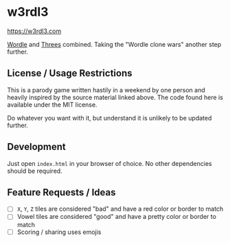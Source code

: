 # w3rdl3

https://w3rdl3.com

[Wordle](https://www.nytimes.com/games/wordle/index.html) and [Threes](https://asherv.com/threes/) combined. Taking the "Wordle clone wars" another step further.

## License / Usage Restrictions

This is a parody game written hastily in a weekend by one person and heavily inspired by the source material linked above. The code found here is available under the MIT license.

Do whatever you want with it, but understand it is unlikely to be updated further.

## Development

Just open `index.html` in your browser of choice. No other dependencies should be required.

## Feature Requests / Ideas

- [ ] `X`, `Y`, `Z` tiles are considered "bad" and have a red color or border to match
- [ ] Vowel tiles are considered "good" and have a pretty color or border to match
- [ ] Scoring / sharing uses emojis
